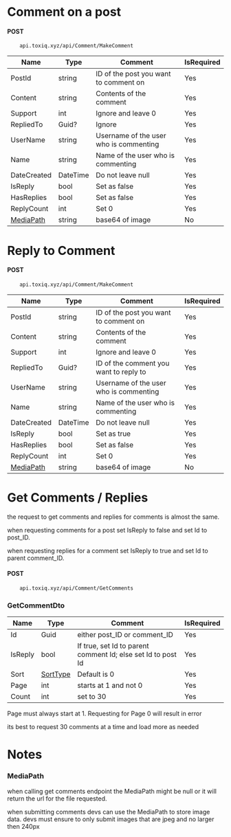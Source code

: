 # Comment on a post

#### POST
        api.toxiq.xyz/api/Comment/MakeComment
        
| Name        | Type         | Comment                                  | IsRequired |
|-------------|--------------|------------------------------------------|------------|
| PostId      | string       | ID of the post you want to comment on    | Yes        |
| Content     | string       | Contents of the comment                  | Yes        |
| Support     | int          | Ignore and leave 0                       | Yes         |
| RepliedTo   | Guid?        | Ignore                                   | Yes         |
| UserName    | string       | Username of the user who is commenting   | Yes        |
| Name        | string       | Name of the user who is commenting       | Yes        |
| DateCreated | DateTime     | Do not leave null       | Yes        |
| IsReply     | bool         | Set as false                             | Yes        |
| HasReplies  | bool         | Set as false                             | Yes        |
| ReplyCount  | int          | Set 0                                    | Yes        |
| [MediaPath](#mediapath)   | string       | base64 of image                                        | No        |


# Reply to Comment
#### POST
        api.toxiq.xyz/api/Comment/MakeComment
        
| Name        | Type      | Comment                                      | IsRequired |
|-------------|-----------|----------------------------------------------|------------|
| PostId      | string    | ID of the post you want to comment on        | Yes        |
| Content     | string    | Contents of the comment                      | Yes        |
| Support     | int       | Ignore and leave 0                           | Yes         |
| RepliedTo   | Guid?     | ID of the comment you want to reply to       | Yes         |
| UserName    | string    | Username of the user who is commenting       | Yes        |
| Name        | string    | Name of the user who is commenting           | Yes        |
| DateCreated | DateTime  | Do not leave null                            | Yes        |
| IsReply     | bool      | Set as true                                  | Yes        |
| HasReplies  | bool      | Set as false                                 | Yes        |
| ReplyCount  | int       | Set 0                                        | Yes        |
| [MediaPath](#mediapath)  | string       | base64 of image                                        | No        |


# Get Comments / Replies

the request to get comments and replies for comments is almost the same.

when requesting comments for a post set IsReply to false and set Id to post_ID.

when requesting replies for a comment set IsReply to true and set Id to parent comment_ID.

#### POST
        api.toxiq.xyz/api/Comment/GetComments
        
### GetCommentDto

| Name   | Type     | Comment                                                                                             | IsRequired |
|--------|----------|-----------------------------------------------------------------------------------------------------|------------|
| Id     | Guid     | either post_ID or comment_ID                                                                        | Yes        |
| IsReply| bool     | If true, set Id to parent comment Id; else set Id to post Id                                        | Yes        |
| Sort   | [SortType](/Enums/SortType.md) | Default is 0                                                                                        | Yes        |
| Page   | int      | starts at 1 and not 0                                                                                       | Yes         |
| Count  | int      | set to 30                                                                                      | Yes         |

Page must always start at 1. Requesting for Page 0 will result in error

its best to request 30 comments at a time and load more as needed

# Notes
### MediaPath 
when calling get comments endpoint the MediaPath might be null or it will return the url for the file requested.

when submitting comments devs can use the MediaPath to store image data. devs must ensure to only submit images that are jpeg and no larger then 240px 

